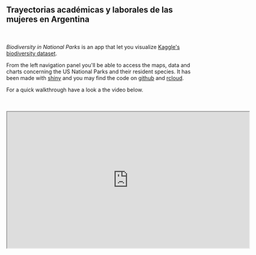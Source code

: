 ## Trayectorias académicas y laborales de las mujeres en Argentina
<br><br>
<i> Biodiversity in National Parks</i> is an app that let you visualize [Kaggle's biodiversity dataset](https://www.kaggle.com/nationalparkservice/park-biodiversity).

From the left navigation panel you'll be able to access the maps, data and charts concerning the US National Parks and their resident species.
It has been made with [shiny](https://shiny.rstudio.com/) and you may find the code on [github](https://github.com/abenedetti/bioNPS/) and [rcloud](https://rstudio.cloud/project/246130). 

For a quick walkthrough have a look a the video below.
<br><br><br>
<iframe style = "display: block; margin: auto;" width="640" height="360" src="https://www.youtube.com/embed/Qu2J2ytWqxA?hd=1"></iframe>
